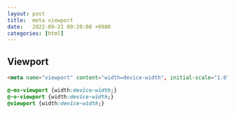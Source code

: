 ```yaml
---
layout: post
title:  meta viewport
date:   2022-09-21 09:20:00 +0900
categories: [html] 
---
```


## Viewport


```html
<meta name="viewport" content="width=device-width", initial-scale="1.0">
```

```css
@-ms-viewport {width:device-width;}
@-o-viewport {width:device-width;}
@viewport {width:device-width;}
```
